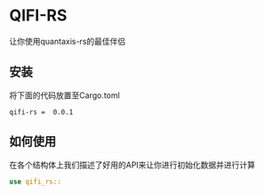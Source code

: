# QIFI-RS 
让你使用quantaxis-rs的最佳伴侣 

## 安装
将下面的代码放置至Cargo.toml
```
qifi-rs =  0.0.1
```

## 如何使用

在各个结构体上我们描述了好用的API来让你进行初始化数据并进行计算
```rust
use qifi_rs::
```